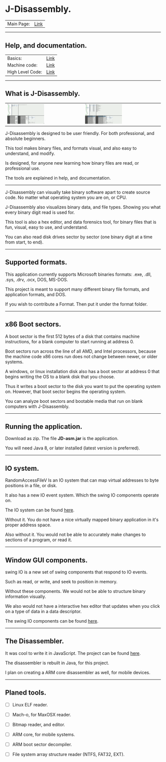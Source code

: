 J-Disassembly.
=============================

<table>
  <tr><td>Main Page:</td><td><a href="https://recoskie.github.io/J-Disassembly/index.html">Link</a></td></tr>
</table>

------------------------------------------------------------

## Help, and documentation.

<table>
  <tr><td>Basics:</td><td><a href="https://recoskie.github.io/J-Disassembly/docs/Basics.html">Link</a></td></tr>
  <tr><td>Machine code:</td><td><a href="https://recoskie.github.io/J-Disassembly/docs/Machine.html">Link</a></td></tr>
  <tr><td>High Level Code:</td><td><a href="https://recoskie.github.io/J-Disassembly/docs/Code.html">Link</a></td></tr>
</table>

------------------------------------------------------------

## What is J-Disassembly.

<table>
  <tr>
    <td>
      <a href="/docs/Figs/pre1.gif" target="_blank"><img src="/docs/Figs/pre1.gif" style="width:50%;"></a>
    </td>
    <td>
      <a href="/docs/Figs/pre2.gif" target="_blank"><img src="/docs/Figs/pre2.gif" style="width:50%;"></a>
    </td>
  </tr>
</table>

J-Disassembly is designed to be user friendly. For both professional, and absolute beginners.

This tool makes binary files, and formats visual, and also easy to understand, and modify.

Is designed, for anyone new learning how binary files are read, or professional use.

The tools are explained in help, and documentation.

------------------------------------------------------------

J-Disassembly can visually take binary software apart to create source code. No matter what operating system you are on, or CPU.

J-Disassembly also visualizes binary data, and file types. Showing you what every binary digit read is used for.

This tool is also a hex editor, and data forensics tool, for binary files that is fun, visual, easy to use, and understand.

You can also read disk drives sector by sector (one binary digit at a time from start, to end).

------------------------------------------------------------
Supported formats.
------------------------------------------------------------

This application currently supports Microsoft binaries formats: .exe, .dll, .sys, .drv, .ocx, DOS, MS-DOS.

This project is meant to support many different binary file formats, and application formats, and DOS.

If you wish to contribute a Format. Then put it under the format folder.

------------------------------------------------------------
x86 Boot sectors.
------------------------------------------------------------

A boot sector is the first 512 bytes of a disk that contains machine instructions, for a blank computer to start running at address 0.

Boot sectors run across the line of all AMD, and Intel processors, because the machine code x86 cores run does not change between newer, or older systems.

A windows, or linux installation disk also has a boot sector at address 0 that begins writing the OS to a blank disk that you choose.

Thus it writes a boot sector to the disk you want to put the operating system on. However, that boot sector begins the operating system.

You can analyze boot sectors and bootable media that run on blank computers with J-Disassembly.

------------------------------------------------------------
Running the application.
------------------------------------------------------------

Download as zip. The file <strong>JD-asm.jar</strong> is the application.

You will need Java 8, or later installed (latest version is preferred).

------------------------------------------------------------
IO system.
------------------------------------------------------------

RandomAccessFileV Is an IO system that can map virtual addresses to byte positions in a file, or disk.

It also has a new IO event system. Which the swing IO components operate on.

The IO system can be found <a href="https://github.com/Recoskie/RandomAccessFileV">here</a>.

Without it. You do not have a nice virtually mapped binary application in it's proper address space.

Also without it. You would not be able to accurately make changes to sections of a program, or read it.

------------------------------------------------------------
Window GUI components.
------------------------------------------------------------

swing IO is a new set of swing components that respond to IO events.

Such as read, or write, and seek to position in memory.

Without these components. We would not be able to structure binary information visually.

We also would not have a interactive hex editor that updates when you click on a type of data in a data descriptor.

The swing IO components can be found <a href="https://github.com/Recoskie/swingIO">here</a>.

------------------------------------------------------------
The Disassembler.
------------------------------------------------------------

It was cool to write it in JavaScript. The project can be found <a href="https://github.com/Recoskie/X86-64-CPU-Binary-Code-Disassembler-JS">here</a>.

The disassembler is rebuilt in Java, for this project.

I plan on creating a ARM core disassembler as well, for mobile devices.

------------------------------------------------------------
Planed tools.
------------------------------------------------------------

- [ ] Linux ELF reader.

- [ ] Mach-o, for MaxOSX reader.

- [ ] Bitmap reader, and editor.

- [ ] ARM core, for mobile systems.

- [ ] ARM boot sector decompiler.

- [ ] File system array structure reader (NTFS, FAT32, EXT).
